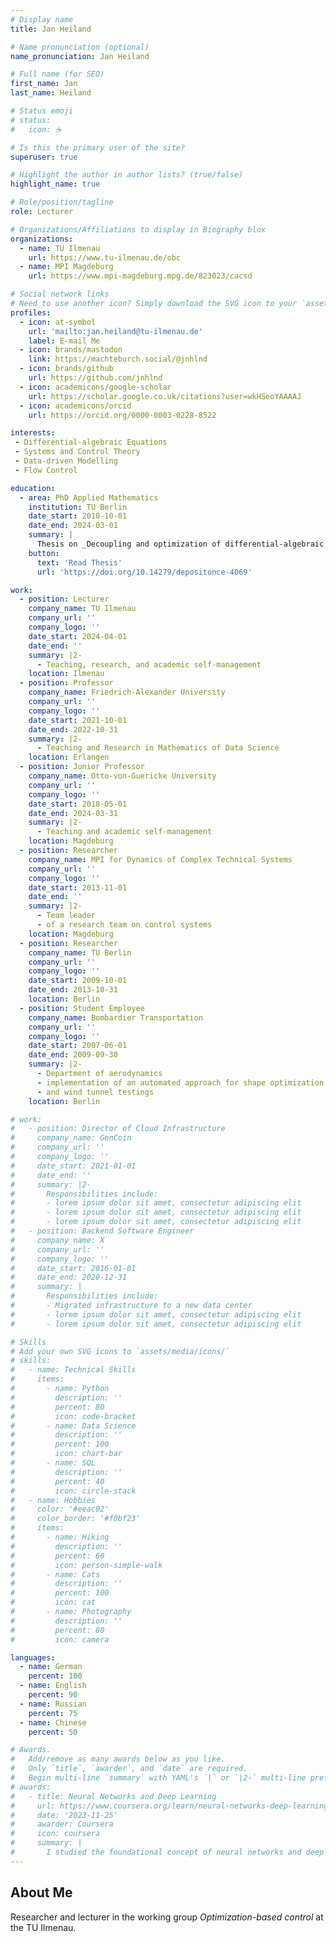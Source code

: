 ```yaml
---
# Display name
title: Jan Heiland

# Name pronunciation (optional)
name_pronunciation: Jan Heiland

# Full name (for SEO)
first_name: Jan
last_name: Heiland

# Status emoji
# status:
#   icon: ☕️

# Is this the primary user of the site?
superuser: true

# Highlight the author in author lists? (true/false)
highlight_name: true

# Role/position/tagline
role: Lecturer

# Organizations/Affiliations to display in Biography blox
organizations:
  - name: TU Ilmenau
    url: https://www.tu-ilmenau.de/obc
  - name: MPI Magdeburg
    url: https://www.mpi-magdeburg.mpg.de/823023/cacsd

# Social network links
# Need to use another icon? Simply download the SVG icon to your `assets/media/icons/` folder.
profiles:
  - icon: at-symbol
    url: 'mailto:jan.heiland@tu-ilmenau.de'
    label: E-mail Me
  - icon: brands/mastodon
    link: https://machteburch.social/@jnhlnd
  - icon: brands/github
    url: https://github.com/jnhlnd
  - icon: academicons/google-scholar
    url: https://scholar.google.co.uk/citations?user=wkHSeoYAAAAJ
  - icon: academicons/orcid
    url: https://orcid.org/0000-0003-0228-8522

interests:
 - Differential-algebraic Equations
 - Systems and Control Theory
 - Data-driven Modelling
 - Flow Control

education:
  - area: PhD Applied Mathematics
    institution: TU Berlin
    date_start: 2010-10-01
    date_end: 2024-03-01
    summary: |
      Thesis on _Decoupling and optimization of differential-algebraic equations with application in flow control_. Supervised by Volker Mehrmann.
    button:
      text: 'Read Thesis'
      url: 'https://doi.org/10.14279/depositonce-4069'

work:
  - position: Lecturer
    company_name: TU Ilmenau
    company_url: ''
    company_logo: ''
    date_start: 2024-04-01
    date_end: ''
    summary: |2-
      - Teaching, research, and academic self-management
    location: Ilmenau
  - position: Professor
    company_name: Friedrich-Alexander University
    company_url: ''
    company_logo: ''
    date_start: 2021-10-01
    date_end: 2022-10-31
    summary: |2-
      - Teaching and Research in Mathematics of Data Science
    location: Erlangen
  - position: Junior Professor
    company_name: Otto-von-Guericke University
    company_url: ''
    company_logo: ''
    date_start: 2018-05-01
    date_end: 2024-03-31
    summary: |2-
      - Teaching and academic self-management
    location: Magdeburg
  - position: Researcher
    company_name: MPI for Dynamics of Complex Technical Systems
    company_url: ''
    company_logo: ''
    date_start: 2013-11-01
    date_end: ''
    summary: |2-
      - Team leader
      - of a research team on control systems
    location: Magdeburg
  - position: Researcher
    company_name: TU Berlin
    company_url: ''
    company_logo: ''
    date_start: 2009-10-01
    date_end: 2013-10-31
    location: Berlin
  - position: Student Employee
    company_name: Bombardier Transportation
    company_url: ''
    company_logo: ''
    date_start: 2007-06-01
    date_end: 2009-09-30
    summary: |2-
      - Department of aerodynamics
      - implementation of an automated approach for shape optimization
      - and wind tunnel testings
    location: Berlin

# work:
#   - position: Director of Cloud Infrastructure
#     company_name: GenCoin
#     company_url: ''
#     company_logo: ''
#     date_start: 2021-01-01
#     date_end: ''
#     summary: |2-
#       Responsibilities include:
#       - lorem ipsum dolor sit amet, consectetur adipiscing elit
#       - lorem ipsum dolor sit amet, consectetur adipiscing elit
#       - lorem ipsum dolor sit amet, consectetur adipiscing elit
#   - position: Backend Software Engineer
#     company_name: X
#     company_url: ''
#     company_logo: ''
#     date_start: 2016-01-01
#     date_end: 2020-12-31
#     summary: |
#       Responsibilities include:
#       - Migrated infrastructure to a new data center
#       - lorem ipsum dolor sit amet, consectetur adipiscing elit
#       - lorem ipsum dolor sit amet, consectetur adipiscing elit

# Skills
# Add your own SVG icons to `assets/media/icons/`
# skills:
#   - name: Technical Skills
#     items:
#       - name: Python
#         description: ''
#         percent: 80
#         icon: code-bracket
#       - name: Data Science
#         description: ''
#         percent: 100
#         icon: chart-bar
#       - name: SQL
#         description: ''
#         percent: 40
#         icon: circle-stack
#   - name: Hobbies
#     color: '#eeac02'
#     color_border: '#f0bf23'
#     items:
#       - name: Hiking
#         description: ''
#         percent: 60
#         icon: person-simple-walk
#       - name: Cats
#         description: ''
#         percent: 100
#         icon: cat
#       - name: Photography
#         description: ''
#         percent: 80
#         icon: camera

languages:
  - name: German
    percent: 100
  - name: English
    percent: 90
  - name: Russian
    percent: 75
  - name: Chinese
    percent: 50

# Awards.
#   Add/remove as many awards below as you like.
#   Only `title`, `awarder`, and `date` are required.
#   Begin multi-line `summary` with YAML's `|` or `|2-` multi-line prefix and indent 2 spaces below.
# awards:
#   - title: Neural Networks and Deep Learning
#     url: https://www.coursera.org/learn/neural-networks-deep-learning
#     date: '2023-11-25'
#     awarder: Coursera
#     icon: coursera
#     summary: |
#       I studied the foundational concept of neural networks and deep learning. By the end, I was familiar with the significant technological trends driving the rise of deep learning; build, train, and apply fully connected deep neural networks; implement efficient (vectorized) neural networks; identify key parameters in a neural network’s architecture; and apply deep learning to your own applications.
---
```


## About Me


Researcher and lecturer in the working group *Optimization-based control* at the
TU Ilmenau.
